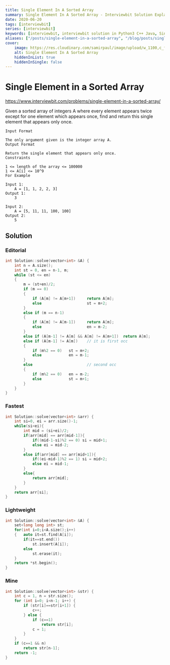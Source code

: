 ```yaml
---
title: Single Element In A Sorted Array
summary: Single Element In A Sorted Array - Interviewbit Solution Explained
date: 2020-06-20
tags: [interviewbit]
series: [interviewbit]
keywords: [interviewbit, interviewbit solution in Python3 C++ Java, Single Element In A Sorted Array solution]
aliases: ["/posts/single-element-in-a-sorted-array", "/blog/posts/single-element-in-a-sorted-array", "/single-element-in-a-sorted-array"]
cover:
    image: https://res.cloudinary.com/samirpaul/image/upload/w_1100,c_fit,co_rgb:FFFFFF,l_text:Arial_70_bold:Single Element In A Sorted Array - Solution Explained/problem-solving.webp
    alt: Single Element In A Sorted Array
    hiddenInList: true
    hiddenInSingle: false
---
```


# Single Element in a Sorted Array

https://www.interviewbit.com/problems/single-element-in-a-sorted-array/

Given a sorted array of integers A where every element appears twice except for one element which appears once, 
find and return this single element that appears only once.

```
Input Format

The only argument given is the integer array A.
Output Format

Return the single element that appears only once.
Constraints

1 <= length of the array <= 100000
1 <= A[i] <= 10^9 
For Example

Input 1:
    A = [1, 1, 2, 2, 3]
Output 1:
    3

Input 2:
    A = [5, 11, 11, 100, 100]
Output 2:
    5
```

## Solution
### Editorial
```cpp
int Solution::solve(vector<int> &A) {
    int n = A.size();
    int st = 0, en = n-1, m;
    while (st <= en)
    {
        m = (st+en)/2;
        if (m == 0)
        {
            if (A[m] != A[m+1])     return A[m];
            else                    st = m+2;
        }
        else if (m == n-1)
        {
            if (A[m] != A[m-1])     return A[m];
            else                    en = m-2;
        }
        else if (A[m-1] != A[m] && A[m] != A[m+1])  return A[m];
        else if (A[m-1] != A[m])    // it is first occ
        {
            if (m%2 == 0)   st = m+2;
            else            en = m-1;
        }
        else                        // second occ
        {
            if (m%2 == 0)   en = m-2;
            else            st = m+1;
        }
    }
}
```
### Fastest
```cpp
int Solution::solve(vector<int> &arr) {
    int si=0, ei = arr.size()-1;
    while(si<ei){
        int mid = (si+ei)/2;
        if(arr[mid] == arr[mid-1]){
            if((mid-1-si)%2 == 0) si = mid+1;
            else ei = mid-2;
        }
        else if(arr[mid] == arr[mid+1]){
            if((ei-mid-1)%2 == 1) si = mid+2;
            else ei = mid-1;
        }
        else{
            return arr[mid];
        }
    }
    return arr[si];
}

```
### Lightweight
```cpp
int Solution::solve(vector<int> &A) {
    set<long long int> st;
    for(int i=0;i<A.size();i++)
    {   auto it=st.find(A[i]);
        if(it==st.end())
            st.insert(A[i]);
        else
            st.erase(it);
    }
    return *st.begin();
}
```
### Mine
```cpp
int Solution::solve(vector<int> &str) {
    int c = 1, n = str.size();
    for (int i=0; i<n-1; i++) {
        if (str[i]==str[i+1]) {
            c++;
        } else {
            if (c==1)
                return str[i];
            c = 1;
        }
    }
    if (c==1 && n)
        return str[n-1];
    return -1;
}
```


